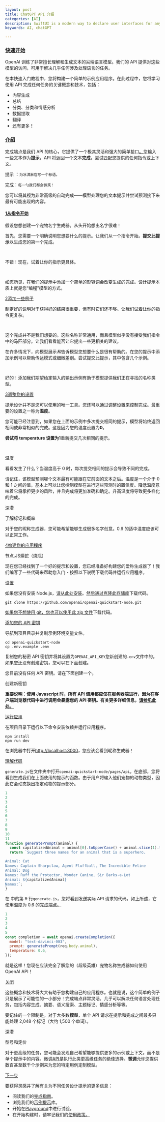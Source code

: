 ```yaml
---
layout: post
title: ChatGPT API 介绍
categories: [AI]
description: SwiftUI is a modern way to declare user interfaces for any Apple platform. Create beautiful, dynamic apps faster than ever before.
keywords: AI, chatGPT

---
```


### [快速开始](https://platform.openai.com/docs/quickstart/quickstart)

OpenAI 训练了非常擅长理解和生成文本的尖端语言模型。我们的 API 提供对这些模型的访问，可用于解决几乎任何涉及处理语言的任务。

在本快速入门教程中，您将构建一个简单的示例应用程序。在此过程中，您将学习使用 API 完成任何任务的关键概念和技术，包括：

- 内容生成
- 总结
- 分类、分类和情感分析
- 数据提取
- 翻译
- 还有更多！

### [介绍](https://platform.openai.com/docs/quickstart/introduction)

完成端点是我们 API 的核心，它提供了一个极其灵活和强大的简单接口[。](https://platform.openai.com/docs/api-reference/completions)您输入一些文本作为**提示**，API 将返回一个文本**完成**，尝试匹配您提供的任何指令或上下文。

提示 ：`为冰淇淋店写一个标语。`

完成：`每一勺我们都会微笑！`

您可以将其视为非常高级的自动完成——模型处理您的文本提示并尝试预测接下来最有可能出现的内容。

#### [1从指令开始](https://platform.openai.com/docs/quickstart/start-with-an-instruction)

假设您想创建一个宠物名字生成器。从头开始想出名字很难！

首先，您需要一个明确说明您想要什么的提示。让我们从一个指令开始。**提交此提示**以生成您的第一个完成。

‍

不错！现在，试着让你的指示更具体。

‍

如您所见，在我们的提示中添加一个简单的形容词会改变生成的完成。设计提示本质上就是您“编程”模型的方式。

[2添加一些例子](https://platform.openai.com/docs/quickstart/add-some-examples)

制定好的说明对于获得好的结果很重要，但有时它们还不够。让我们试着让你的指令更复杂。

‍

这个完成并不是我们想要的。这些名称非常通用，而且模型似乎没有接受我们指令中的马匹部分。让我们看看能否让它提出一些更相关的建议。

在许多情况下，向模型展示*和*告诉模型您想要什么是很有帮助的。在您的提示中添加示例可以帮助传达模式或细微差别。尝试提交此提示，其中包含几个示例。

‍

好的！添加我们期望给定输入的输出示例有助于模型提供我们正在寻找的名称类型。

[3调整您的设置](https://platform.openai.com/docs/quickstart/adjust-your-settings)

提示设计并不是您可以使用的唯一工具。您还可以通过调整设置来控制完成。最重要的设置之一称为**温度**。

您可能已经注意到，如果您在上面的示例中多次提交相同的提示，模型将始终返回相同或非常相似的完成。这是因为您的温度设置为**0**。

**尝试将 temperature 设置为1**重新提交几次相同的提示。

‍

温度

看看发生了什么？当温度高于 0 时，每次提交相同的提示会导致不同的完成。

请记住，该模型预测哪个文本最有可能跟在它前面的文本之后。温度是一个介于 0 和 1 之间的值，基本上可以让您控制模型在进行这些预测时的置信度。降低温度意味着它将承担更少的风险，并且完成将更加准确和确定。升高温度将导致更多样化的完成。



深潜

了解标记和概率



对于您的昵称生成器，您可能希望能够生成很多名字创意。0.6 的适中温度应该可以正常工作。

[4构建您的应用程序](https://platform.openai.com/docs/quickstart/build-your-application)

节点.JS蟒蛇（烧瓶）

现在您已经找到了一个好的提示和设置，您已经准备好构建您的爱称生成器了！我们编写了一些代码来帮助您入门 - 按照以下说明下载代码并运行应用程序。

[设置](https://platform.openai.com/docs/quickstart/setup)

如果您没有安装 Node.js，[请从此处安装](https://nodejs.org/en/)。[然后通过克隆此存储库](https://github.com/openai/openai-quickstart-node)下载代码。



```text
git clone https://github.com/openai/openai-quickstart-node.git
```

[如果您不想使用 git，您也可以使用此 zip 文件](https://github.com/openai/openai-quickstart-node/archive/refs/heads/master.zip)下载代码。

[添加您的 API 密钥](https://platform.openai.com/docs/quickstart/add-your-api-key)

导航到项目目录并复制示例环境变量文件。



```text
cd openai-quickstart-node
cp .env.example .env
```

复制您的秘密 API 密钥并将其设置为`OPENAI_API_KEY`您新创建的`.env`文件中的。如果您还没有创建密钥，您可以在下面创建。

您目前没有任何 API 密钥。请在下面创建一个。

创建新密钥



**重要说明：使用 Javascript 时，所有 API 调用都应仅在服务器端进行，因为在客户端浏览器代码中进行调用会暴露您的 API 密钥。有关更多详细信息，[请参见此处。](https://platform.openai.com/docs/api-reference/authentication)**

[运行应用](https://platform.openai.com/docs/quickstart/run-the-app)

在项目目录下运行以下命令安装依赖并运行应用程序。



```text
npm install
npm run dev
```

在浏览器中打开[http://localhost:3000](http://localhost:3000/)，您应该会看到昵称生成器！

[理解代码](https://platform.openai.com/docs/quickstart/understand-the-code)

`generate.js`在文件夹中打开`openai-quickstart-node/pages/api`。在底部，您将看到生成我们在上面使用的提示的函数。由于用户将输入他们宠物的动物类型，因此它会动态换出指定动物的提示部分。



```javascript
1
2
3
4
5
6
7
8
9
10
11
function generatePrompt(animal) {
  const capitalizedAnimal = animal[0].toUpperCase() + animal.slice(1).toLowerCase();
  return `Suggest three names for an animal that is a superhero.

Animal: Cat
Names: Captain Sharpclaw, Agent Fluffball, The Incredible Feline
Animal: Dog
Names: Ruff the Protector, Wonder Canine, Sir Barks-a-Lot
Animal: ${capitalizedAnimal}
Names:`;
}
```

在 中的第 9 行`generate.js`，您将看到发送实际 API 请求的代码。如上所述，它使用温度为 0.6 的[完成端点。](https://platform.openai.com/docs/api-reference/completions)



```javascript
1
2
3
4
5
const completion = await openai.createCompletion({
  model: "text-davinci-003",
  prompt: generatePrompt(req.body.animal),
  temperature: 0.6,
});
```

就是这样！您现在应该完全了解您的（超级英雄）宠物名称生成器如何使用 OpenAI API！

[关闭](https://platform.openai.com/docs/quickstart/closing)

这些概念和技术将大大有助于您构建自己的应用程序。也就是说，这个简单的例子只是展示了可能性的一小部分！完成端点非常灵活，几乎可以解决任何语言处理任务，包括内容生成、摘要、语义搜索、主题标记、情感分析等等。

要记住的一个限制是，对于大多数**模型**，单个 API 请求在提示和完成之间最多只能处理 2,048 个标记（大约 1,500 个单词）。



深潜

型号和定价



对于更高级的任务，您可能会发现自己希望能够提供更多的示例或上下文，而不是单个提示中的内容。微调[API](https://platform.openai.com/docs/guides/fine-tuning)是执行此类更高级任务的绝佳选择。**微调**允许您提供数百甚至数千个示例来为您的特定用例定制模型。

[下一步](https://platform.openai.com/docs/quickstart/next-steps)

要获得灵感并了解有关为不同任务设计提示的更多信息：

- 阅读我们的[完成指南](https://platform.openai.com/docs/guides/completion)。
- 浏览我们的[示例提示](https://platform.openai.com/examples)库。
- 开始在[Playground](https://platform.openai.com/playground)中进行试验。
- 在开始构建时，请牢记我们的[使用政策。](https://platform.openai.com/docs/usage-policies)

